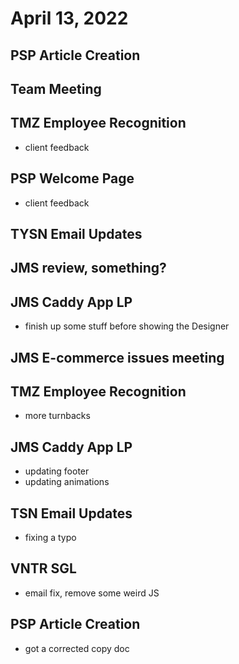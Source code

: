 # April 13, 2022

## PSP Article Creation

## Team Meeting

## TMZ Employee Recognition
- client feedback

## PSP Welcome Page
- client feedback

## TYSN Email Updates

## JMS review, something?

## JMS Caddy App LP
- finish up some stuff before showing the Designer

## JMS E-commerce issues meeting

## TMZ Employee Recognition
- more turnbacks

## JMS Caddy App LP
- updating footer
- updating animations

## TSN Email Updates
- fixing a typo

## VNTR SGL
- email fix, remove some weird JS

## PSP Article Creation
- got a corrected copy doc